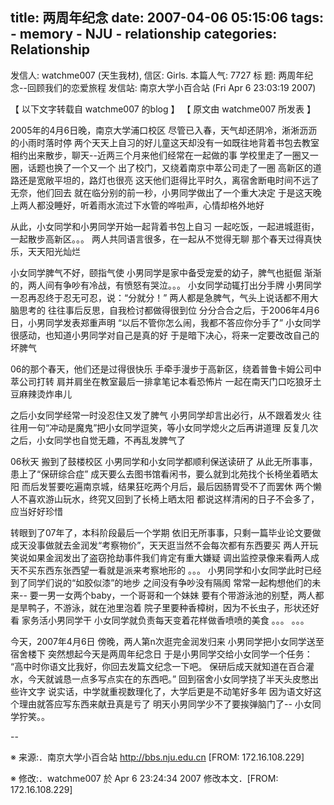 title: 两周年纪念
date: 2007-04-06 05:15:06
tags: 
    - memory
    - NJU
    - relationship
categories: Relationship
---

发信人: watchme007 (天生我材), 信区: Girls. 本篇人气: 7727
标  题: 两周年纪念--回顾我们的恋爱旅程
发信站: 南京大学小百合站 (Fri Apr  6 23:03:19 2007)

【 以下文字转载自 watchme007 的blog 】
【 原文由 watchme007 所发表 】

2005年的4月6日晚，南京大学浦口校区
尽管已入春，天气却还阴冷，淅淅沥沥的小雨时落时停
两个天天上自习的好儿童这天却没有一如既往地背着书包去教室
相约出来散步，聊天--近两三个月来他们经常在一起做的事
学校里走了一圈又一圈，话题也换了一个又一个
出了校门，又绕着南京中萃公司走了一圈
高新区的道路还是宽敞平坦的，路灯也很亮
这天他们逛得比平时久，离宿舍断电时间不远了
无奈，他们回去
就在临分别的前一秒，小男同学做出了一个重大决定
于是这天晚上两人都没睡好，听着雨水流过下水管的哗啦声，心情却格外地好

从此，小女同学和小男同学开始一起背着书包上自习
一起吃饭，一起进城逛街，一起散步高新区。。。
两人共同语言很多，在一起从不觉得无聊
那个春天过得真快乐，天天阳光灿烂

小女同学脾气不好，颐指气使
小男同学是家中备受宠爱的幼子，脾气也挺倔
渐渐的，两人间有争吵有冷战，有愤怒有哭泣。。。
小女同学动辄打出分手牌
小男同学一忍再忍终于忍无可忍，说：“分就分！”
两人都是急脾气，气头上说话都不用大脑思考的
往往事后反思，自我检讨都做得很到位
分分合合之后，于2006年4月6日，小男同学发表郑重声明
“以后不管你怎么闹，我都不答应你分手了”
小女同学很感动，也知道小男同学对自己是真的好
于是暗下决心，将来一定要改改自己的坏脾气

06的那个春天，他们还是过得很快乐
手牵手漫步于高新区，绕着普鲁卡姆公司中萃公司打转
肩并肩坐在教室最后一排拿笔记本看恐怖片
一起在南天门口吃狼牙土豆麻辣烫炸串儿

之后小女同学经常一时没忍住又发了脾气
小男同学却言出必行，从不跟着发火
往往用一句“冲动是魔鬼”把小女同学逗笑，等小女同学熄火之后再讲道理
反复几次之后，小女同学也自觉无趣，不再乱发脾气了

06秋天
搬到了鼓楼校区
小男同学和小女同学都顺利保送读研了
从此无所事事，患上了“保研综合症”
成天要么去图书馆看闲书，要么就到北苑找个长椅坐着晒太阳
而后发誓要吃遍南京城，结果狂吃两个月后，最后因肠胃受不了而罢休
两个懒人不喜欢游山玩水，终究又回到了长椅上晒太阳
都说这样清闲的日子不会多了，应当好好珍惜

转眼到了07年了，本科阶段最后一个学期
依旧无所事事，只剩一篇毕业论文要做
成天没事做就去金润发“考察物价”，天天逛当然不会每次都有东西要买
两人开玩笑说如果金润发出了盗窃抢劫事件我们肯定有重大嫌疑
调出监控录像来看两人成天不买东西东张西望一看就是派来考察地形的
。。。
小男同学和小女同学此时已经到了同学们说的“如胶似漆”的地步
之间没有争吵没有隔阂
常常一起构想他们的未来--
要一男一女两个baby，一个哥哥和一个妹妹
要有个带游泳池的别墅，两人都是旱鸭子，不游泳，就在池里泡着
院子里要种香樟树，因为不长虫子，形状还好看
家务活小男同学干
小女同学就负责每天变着花样做香喷喷的美食
。。。 。。。

今天，2007年4月6日
傍晚，两人第n次逛完金润发归来
小男同学把小女同学送至宿舍楼下
突然想起今天是两周年纪念日
于是小男同学交给小女同学一个任务：
“高中时你语文比我好，你回去发篇文纪念一下吧。
保研后成天就知道在百合灌水，今天就诚恳一点多写点实在的东西吧。”
回到宿舍小女同学挠了半天头皮憋出些许文字
说实话，中学就重视数理化了，大学后更是不动笔好多年
因为语文好这个理由就答应写东西来献丑真是亏了
明天小男同学少不了要挨弹脑门了-- 小女同学狞笑。。


--

※ 来源:．南京大学小百合站 http://bbs.nju.edu.cn [FROM: 172.16.108.229]

※ 修改:．watchme007 於 Apr  6 23:24:34 2007 修改本文．[FROM: 172.16.108.229] 
